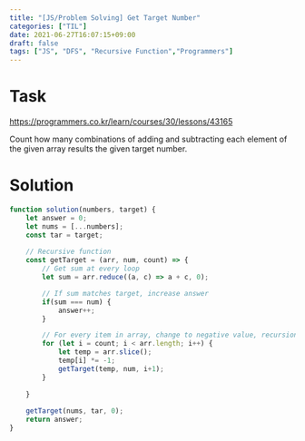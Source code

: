 ```yaml
---
title: "[JS/Problem Solving] Get Target Number"
categories: ["TIL"]
date: 2021-06-27T16:07:15+09:00
draft: false
tags: ["JS", "DFS", "Recursive Function","Programmers"]
---
```


# Task 
https://programmers.co.kr/learn/courses/30/lessons/43165

Count how many combinations of adding and subtracting each element of the given array results the given target number.

# Solution
```js
function solution(numbers, target) {
    let answer = 0;
    let nums = [...numbers];
    const tar = target;
    
    // Recursive function
    const getTarget = (arr, num, count) => {
        // Get sum at every loop
        let sum = arr.reduce((a, c) => a + c, 0);

        // If sum matches target, increase answer
        if(sum === num) {
            answer++;
        }

        // For every item in array, change to negative value, recursion
        for (let i = count; i < arr.length; i++) {
            let temp = arr.slice();
            temp[i] *= -1;
            getTarget(temp, num, i+1);
        }
        
    }
    
    getTarget(nums, tar, 0);
    return answer;
}
```